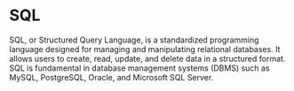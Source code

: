 # SQL
SQL, or Structured Query Language, is a standardized programming language designed for managing and manipulating relational databases. It allows users to create, read, update, and delete data in a structured format. SQL is fundamental in database management systems (DBMS) such as MySQL, PostgreSQL, Oracle, and Microsoft SQL Server.
